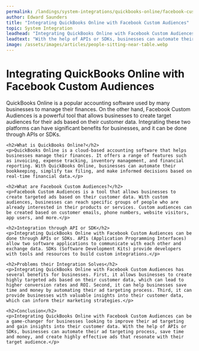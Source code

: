```yaml
---
permalink: /landings/system-integrations/quickbooks-online/facebook-custom-audiences
author: Edward Saunders
title: "Integrating QuickBooks Online with Facebook Custom Audiences"
topic: System Integration
leadhead: "Integrating QuickBooks Online with Facebook Custom Audiences can be a game-changer for businesses looking to improve their ad targeting and gain insights into their customer data"
leadtext: "With the help of APIs or SDKs, businesses can automate their ad targeting process, save time and money, and create highly effective ads that resonate with their target audience."
image: /assets/images/articles/people-sitting-near-table.webp
---
```

<div class="arttext">	<h1>Integrating QuickBooks Online with Facebook Custom Audiences</h1>
	<p>QuickBooks Online is a popular accounting software used by many businesses to manage their finances. On the other hand, Facebook Custom Audiences is a powerful tool that allows businesses to create target audiences for their ads based on their customer data. Integrating these two platforms can have significant benefits for businesses, and it can be done through APIs or SDKs.</p>

	<h2>What is QuickBooks Online?</h2>
	<p>QuickBooks Online is a cloud-based accounting software that helps businesses manage their finances. It offers a range of features such as invoicing, expense tracking, inventory management, and financial reporting. With QuickBooks Online, businesses can automate their bookkeeping, simplify tax filing, and make informed decisions based on real-time financial data.</p>

	<h2>What are Facebook Custom Audiences?</h2>
	<p>Facebook Custom Audiences is a tool that allows businesses to create targeted ads based on their customer data. With custom audiences, businesses can reach specific groups of people who are already interested in their products or services. Custom audiences can be created based on customer emails, phone numbers, website visitors, app users, and more.</p>

	<h2>Integration through API or SDK</h2>
	<p>Integrating QuickBooks Online with Facebook Custom Audiences can be done through APIs or SDKs. APIs (Application Programming Interfaces) allow two software applications to communicate with each other and exchange data. SDKs (Software Development Kits) provide developers with tools and resources to build custom integrations.</p>

	<h2>Problems their Integration Solves</h2>
	<p>Integrating QuickBooks Online with Facebook Custom Audiences has several benefits for businesses. First, it allows businesses to create highly targeted ads based on their customer data, which can lead to higher conversion rates and ROI. Second, it can help businesses save time and money by automating their ad targeting process. Third, it can provide businesses with valuable insights into their customer data, which can inform their marketing strategies.</p>

	<h2>Conclusion</h2>
	<p>Integrating QuickBooks Online with Facebook Custom Audiences can be a game-changer for businesses looking to improve their ad targeting and gain insights into their customer data. With the help of APIs or SDKs, businesses can automate their ad targeting process, save time and money, and create highly effective ads that resonate with their target audience.</p>
</div>